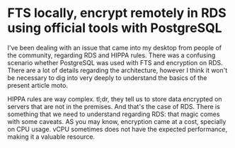 # FTS locally, encrypt remotely in RDS using official tools with PostgreSQL

I've been dealing with an issue that came into my desktop from people of the
community, regarding RDS and HIPPA rules. There was a confusing scenario whether
PostgreSQL was used with FTS and encryption on RDS. There are a lot of details
regarding the architecture, however I think it won't be necessary to dig into
very deeply to understand the basics of the present article moto.

HIPPA rules are way complex. tl;dr, they tell us to store data encrypted on
servers that are not in the premises. And that's the case of RDS. There is something
that we need to understand regarding RDS: that magic comes with some caveats.
AS you may know, encryption came at a cost, specially on CPU usage. vCPU sometimes
does not have the expected performance, making it a valuable resource.
